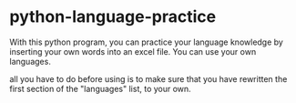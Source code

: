 # python-language-practice
With this python program, you can practice your language knowledge by inserting your own words into an excel file. You can use your own languages. 

all you have to do before using is to make sure that you have rewritten the first section of the "languages" list, to your own.
